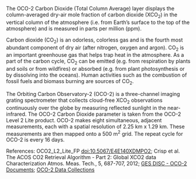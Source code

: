 The OCO-2 Carbon Dioxide (Total Column Average) layer displays the column-averaged dry-air mole fraction of carbon dioxide (XCO<sub>2</sub>) in the vertical column of the atmosphere (i.e. from Earth’s surface to the top of the atmosphere) and is measured in parts per million (ppm).

Carbon dioxide (CO<sub>2</sub>) is an odorless, colorless gas and is the fourth most abundant component of dry air (after nitrogen, oxygen and argon). CO<sub>2</sub> is an important greenhouse gas that helps trap heat in the atmosphere. As a part of the carbon cycle, CO<sub>2</sub> can be emitted (e.g. from respiration by plants and soils or from wildfires) or absorbed (e.g. from plant photosynthesis or by dissolving into the oceans). Human activities such as the combustion of fossil fuels and biomass burning are sources of CO<sub>2</sub>.

The Orbiting Carbon Observatory-2 (OCO-2) is a three-channel imaging grating spectrometer that collects cloud-free XCO<sub>2</sub> observations continuously over the globe by measuring reflected sunlight in the near-infrared. The OCO-2 Carbon Dioxide parameter is taken from the OCO-2 Level 2 Lite product. OCO-2 makes eight simultaneous, adjacent measurements, each with a spatial resolution of 2.25 km x 1.29 km. These measurements are then mapped onto a 500 m<sup>2</sup> grid. The repeat cycle for OCO-2 is every 16 days.

References: OCO2_L2_Lite_FP [doi:10.5067/E4E140XDMPO2](https://doi.org/10.5067/E4E140XDMPO2); Crisp et al. The ACOS CO2 Retrieval Algorithm - Part 2: Global XCO2 data Characterization Atmos. Meas. Tech., 5, 687-707, 2012; [GES DISC - OCO-2 Documents](https://disc.gsfc.nasa.gov/information/documents?title=OCO-2%20Documents); [OCO-2 Data Collections](https://disc.gsfc.nasa.gov/datasets?project=OCO)
